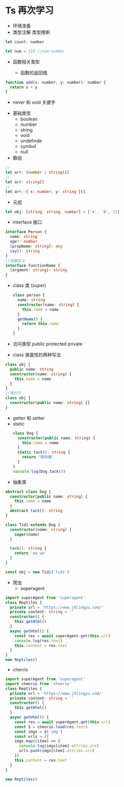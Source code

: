 # Ts 再次学习

- 环境准备
- 类型注解 类型推断

```javascript
let count: number

let num = 123 //num:number
```

- 函数相关类型

  - 函数的返回值

```javascript
function add(x: number, y: number): number {
  return x + y
}
```

- never 和 void 关键字

* 基础类型
  - boolean
  - number
  - string
  - void
  - undefinde
  - symbol
  - null
* 数组

```typescript
//
let arr: (number | string)[]
//
let arr: string[]
//
let arr: { x: number; y: string }[]
```

- 元组

```typescript
let obj: [string, string, number] = ['A', 'B', 12]
```

- interface 接口

```typescript
interface Person {
  name: string
  age?: number
  [propName: string]: any
  say(): string
}
//函数定义
interface functionName {
  (argment: string): string
}
```

- class 类 (super)

  ```typescript
  class person {
    name: string
    constructor(name: string) {
      this.name = name
    }
    getName() {
      return this.name
    }
  }
  ```

- 访问类型 public protected private

- class 类属性的两种写法

```typescript
class obj {
  public name: string
  constructor(name: string) {
    this.name = name
  }
}
//等价于
class obj {
  constructor(public name: string) {}
}
```

- getter 和 setter
- static
  ```typescript
  class Dog {
    constructor(public name: string) {
      this.name = name
    }
    static tack(): string {
      return '咬你哦'
    }
  }
  console.log(Dog.tack())
  ```
- 抽象类

```typescript
abstract class Dog {
  constructor(public name: string) {
    this.name = name
  }
  abstract tack(): string
}

class Tidi extends Dog {
  constructor(name: string) {
    super(name)
  }

  tack(): string {
    return 'wa wa'
  }
}

const obj = new Tidi('tidi')
```

- 爬虫
  - superagent

```typescript
import superAgent from 'superagent'
class Reptiles {
  private url = 'https://www.jdlingyu.com/'
  private content: string = ''
  constructor() {
    this.getHtml()
  }
  async getHtml() {
    const res = await superAgent.get(this.url)
    console.log(res.text)
    this.content = res.text
  }
}
new Reptiles()
```

- cherrio

```typescript
import superAgent from 'superagent'
import cheerio from 'cheerio'
class Reptiles {
  private url = 'https://www.jdlingyu.com/'
  private content: string = ''
  constructor() {
    this.getHtml()
  }
  async getHtml() {
    const res = await superAgent.get(this.url)
    const $ = cheerio.load(res.text)
    const imgs = $('img')
    const urls = []
    imgs.map((item) => {
      console.log(imgs[item].attribs.src)
      urls.push(imgs[item].attribs.src)
    })
    this.content = res.text
  }
}

new Reptiles()
```
